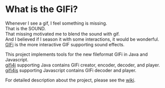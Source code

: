 # What is the GIFi?
Whenever I see a gif, I feel something is missing.  
That is the SOUND.  
That missing motivated me to blend the sound with gif.  
And I believed if I season it with some interactions, it would be wonderful. 
[GIFi](https://github.com/championv/gifi/wiki) is the more interactive GIF supporting sound effects.

This project implements tools for the new fileformat GIFi in Java and Javascript.  
[gifi4j](https://github.com/championv/gifi/wiki/gifi4j) supporting Java contains GIFi creator, encoder, decoder, and player.  
[gifi4js](https://github.com/championv/gifi/wiki/gifi4js) supporting Javascript contains GIFi decoder and player.  

For detailed description about the project, please see the [wiki](https://github.com/championv/gifi/wiki).

